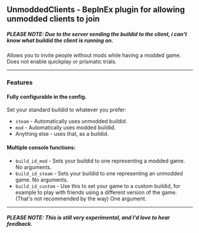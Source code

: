 ## UnmoddedClients - BepInEx plugin for allowing unmodded clients to join

##### PLEASE NOTE: Due to the server sending the buildid to the client, i can't know what buildid the client is running on.

Allows you to invite people without mods while having a modded game. Does not enable quickplay or prismatic trials.

---

### Features
#### Fully configurable in the config.
Set your standard buildid to whatever you prefer:
- `steam` - Automatically uses unmodded buildid.
- `mod` - Automatically uses modded buildid.
- Anything else - uses that, as a buildid.

#### Multiple console functions:
- `build_id_mod` - Sets your buildid to one representing a modded game. No arguments.
- `build_id_steam` - Sets your buildid to one representing an unmodded game. No arguments.
- `build_id_custom` - Use this to set your game to a custom buildid, for example to play with friends using a different version of the game. (That's not recommended by the way) One argument.

---

##### PLEASE NOTE: This is _still_ very experimental, and I'd love to hear feedback.